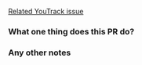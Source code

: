 [Related YouTrack issue](https://youtrack.lodgify.net/issue/DE-X)

### What **one** thing does this PR do?

### Any other notes